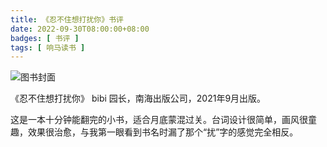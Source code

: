 ```yaml
---
title: 《忍不住想打扰你》书评
date: 2022-09-30T08:00:00+08:00
badges: [ 书评 ]
tags: [ 响马读书 ]
---
```


<div class="p-3 text-center">
  <img class="img-fluid" src="/images/2022/0930/book-cover.png" alt="图书封面" style="max-width:400px; max-height:400px;">
</div>

《忍不住想打扰你》 bibi 园长，南海出版公司，2021年9月出版。

这是一本十分钟能翻完的小书，适合月底蒙混过关。台词设计很简单，画风很童趣，效果很治愈，与我第一眼看到书名时漏了那个“扰”字的感觉完全相反。
